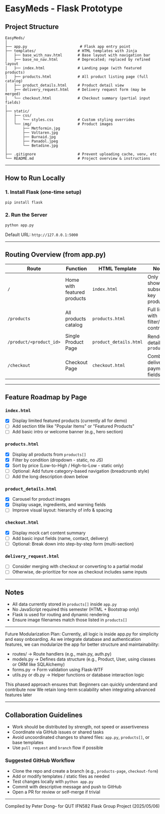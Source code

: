# EasyMeds - Flask Prototype

## Project Structure

```
EasyMeds/
│
├── app.py                        # Flask app entry point
├── templates/                   # HTML templates with Jinja
│   ├── base_with_nav.html       # Base layout with navigation bar
│   ├── base_no_nav.html         # Deprecated; replaced by refined layout
│   ├── index.html               # Landing page (with featured products)
│   ├── products.html            # All product listing page (full catalog)
│   ├── product_details.html     # Product detail view
│   ├── delivery_request.html    # Delivery request form (may be merged)
│   └── checkout.html            # Checkout summary (partial input fields)
│
├── static/
│   ├── css/
│   │   └── styles.css           # Custom styling overrides
│   └── img/                     # Product images
│       ├── Metformin.jpg
│       ├── Voltaren.jpg
│       ├── Burnaid.jpg
│       ├── Panadol.jpeg
│       └── Betadine.jpg
│
├── .gitignore                   # Prevent uploading cache, venv, etc
└── README.md                    # Project overview & instructions
```

---

## How to Run Locally
### 1. Install Flask (one-time setup)
```bash
pip install flask
```

### 2. Run the Server
```bash
python app.py
```
Default URL: `http://127.0.0.1:5000`

---

## Routing Overview (from app.py)
| Route | Function | HTML Template | Notes |
|-------|----------|----------------|-------|
| `/` | Home with featured products | `index.html` | Only shows a subset of key products |
| `/products` | All products catalog | `products.html` | Full listing with filter/sort controls |
| `/product/<product_id>` | Single Product Page | `product_details.html` | Renders detail by `product.id` |
| `/checkout` | Checkout Page | `checkout.html` | Combines delivery & payment fields |

---

## Feature Roadmap by Page

### `index.html`
- [x] Display limited featured products (currently all for demo)
- [ ] Add section title like "Popular Items" or "Featured Products"
- [ ] Add basic intro or welcome banner (e.g., hero section)

### `products.html`
- [x] Display all products from `products[]`
- [x] Filter by condition (dropdown - static, no JS)
- [x] Sort by price (Low-to-High / High-to-Low - static only)
- [ ] Optional: Add future category-based navigation (breadcrumb style)
- [ ] Add the long description down below

### `product_details.html`
- [x] Carousel for product images
- [x] Display usage, ingredients, and warning fields
- [ ] Improve visual layout: hierarchy of info & spacing

### `checkout.html`
- [x] Display mock cart content summary
- [ ] Add basic input fields (name, contact, delivery)
- [ ] Optional: Break down into step-by-step form (multi-section)

### `delivery_request.html`
- [ ] Consider merging with checkout or converting to a partial modal
- [ ] Otherwise, de-prioritize for now as checkout includes same inputs

---

## Notes
- All data currently stored in `products[]` inside `app.py`
- No JavaScript required this semester (HTML + Bootstrap only)
- Flask is used for routing and dynamic rendering
- Ensure image filenames match those listed in `products[]`

---

Future Modularization Plan:
Currently, all logic is inside app.py for simplicity and easy onboarding.
As we integrate database and authentication features, we can modularize the app for better structure and maintainability:

- routes/ → Route handlers (e.g., main.py, auth.py)
- models.py → Defines data structure (e.g., Product, User, using classes or ORM like SQLAlchemy)
- forms.py → Form validation using Flask-WTF
- utils.py or db.py → Helper functions or database interaction logic

This phased approach ensures that:
Beginners can quickly understand and contribute now
We retain long-term scalability when integrating advanced features later

---

## Collaboration Guidelines
- Work should be distributed by strength, not speed or assertiveness
- Coordinate via GitHub issues or shared tasks
- Avoid uncoordinated changes to shared files: `app.py`, `products[]`, or base templates
- Use `pull request` and `branch` flow if possible

### Suggested GitHub Workflow
- Clone the repo and create a branch (e.g., `products-page`, `checkout-form`)
- Add or modify templates / static files as needed
- Test changes locally with `python app.py`
- Commit with descriptive message and push to GitHub
- Open a PR for review or self-merge if trivial

---

Compiled by Peter Dong– for QUT IFN582 Flask Group Project (2025/05/06)
